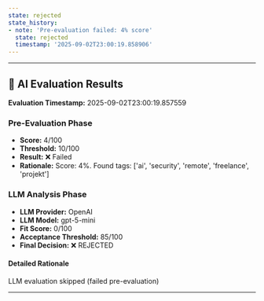 ```yaml
---
state: rejected
state_history:
- note: 'Pre-evaluation failed: 4% score'
  state: rejected
  timestamp: '2025-09-02T23:00:19.858906'
---
```




---

## 🤖 AI Evaluation Results

**Evaluation Timestamp:** 2025-09-02T23:00:19.857559

### Pre-Evaluation Phase
- **Score:** 4/100
- **Threshold:** 10/100
- **Result:** ❌ Failed
- **Rationale:** Score: 4%. Found tags: ['ai', 'security', 'remote', 'freelance', 'projekt']

### LLM Analysis Phase
- **LLM Provider:** OpenAI
- **LLM Model:** gpt-5-mini
- **Fit Score:** 0/100
- **Acceptance Threshold:** 85/100
- **Final Decision:** ❌ REJECTED

#### Detailed Rationale
LLM evaluation skipped (failed pre-evaluation)

---

